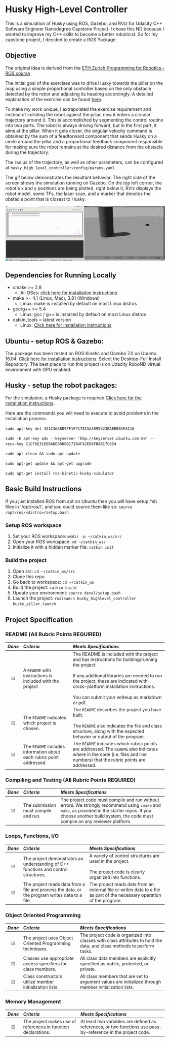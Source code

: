 # Husky High-Level Controller

This is a simulation of Husky using ROS, Gazebo, and RViz for Udacity C++ Software Engineer Nanodegree Capstone Project. 
I chose this ND because I wanted to improve my C++ skills to become a better roboticist.
So for my capstone project, I decided to create a ROS Package.

## Objective 
The original idea is derived from the [ETH Zurich Programming for Robotics - ROS course](https://rsl.ethz.ch/education-students/lectures/ros.html)

The initial goal of the exercises was to drive Husky towards the pillar on the map using a simple proportional controller based on the only obstacle detected by the robot and adjusting its heading accordingly.
A detailed explanation of the exercise can be found [here](https://ethz.ch/content/dam/ethz/special-interest/mavt/robotics-n-intelligent-systems/rsl-dam/ROS2020/Exercise%20Session%203.pdf).

To make my work unique, I extrapolated the exercise requirement and instead of colliding the robot against the pillar, now it enters a circular trajectory around it.
This is accomplished by segmenting the control routine into two parts. The robot is always driving forward, but in the first part, it aims at the pillar.
When it gets closer, the angular velocity command is obtained by the sum of a feedforward component that sends Husky on a circle around the pillar and a proportional feedback component responsible for making sure the robot remains at the desired distance from the obstacle during the trajectory.

The radius of the trajectory, as well as other parameters, can be configured at `husky_high_level_controller/config/params.yaml`

The gif below demonstrates the resultant behavior. The right side of the screen shows the simulation running on Gazebo. On the top left corner, the robot's x and y positions are being plotted, right below it, RViz displays the robot model, some TFs, the laser scan, and a marker that denotes the obstacle point that is closest to Husky. 

![](demo.gif "Project Demo")

## Dependencies for Running Locally
* cmake >= 2.8
  * All OSes: [click here for installation instructions](https://cmake.org/install/)
* make >= 4.1 (Linux, Mac), 3.81 (Windows)
  * Linux: make is installed by default on most Linux distros
* gcc/g++ >= 5.4
  * Linux: gcc / g++ is installed by default on most Linux distros
* catkin_tools = latest version
  * Linux: [Click here for installation instructions](https://catkin-tools.readthedocs.io/en/latest/installing.html)

## Ubuntu - setup ROS & Gazebo:
The package has been tested on ROS Kinetic and Gazebo 7.0 on Ubuntu 16.04. [Click here for installation instructions](http://wiki.ros.org/kinetic/Installation/Ubuntu). Select the Desktop-Full Install Repository.
The best place to run this project is on Udacity RoboND virtual environment with GPU enabled.

## Husky - setup the robot packages:
For the simulation, a Husky package is required [Click here for the installation instructions](http://wiki.ros.org/husky_gazebo/Tutorials/Simulating%20Husky).

Here are the commands you will need to execute to avoid problems in the installation process.

`sudo apt-key del 421C365BD9FF1F717815A3895523BAEEB01FA116`

`sudo -E apt-key adv --keyserver 'hkp://keyserver.ubuntu.com:80' --recv-key C1CF6E31E6BADE8868B172B4F42ED6FBAB17C654`

`sudo apt clean && sudo apt update`

`sudo apt-get update && apt-get upgrade`

`sudo apt-get install ros-kinetic-husky-simulator`

## Basic Build Instructions

If you just installed ROS from apt on Ubuntu then you will have setup.*sh files in '/opt/ros/<distro>/', and you could source them like so: `source /opt/ros/<distro>/setup.bash`
  
### Setup ROS workspace

1. Set your ROS workspace: `mkdir -p ~/catkin_ws/src`
2. Open your ROS workspace: `cd ~/catkin_ws/`
3. Initialize it with a hidden marker file: `catkin init`

### Build the project

1. Open src: `cd ~/catkin_ws/src`
2. Clone this repo
3. Go back to workspace: `cd ~/catkin_ws`
3. Build the project: `catkin build`
4. Update your environment: `source devel/setup.bash`
5. Launch the project: `roslaunch husky_highlevel_controller husky_pillar.launch`

## Project Specification

### README (All Rubric Points REQUIRED)

| _Done_  	| _Criteria_                                                           	| _Meets Specifications_                                                                                                                                                                                                                                                           	            |
|:-------:	|:---------------------------------------------------------------------	|:---------------------------------------------------------------------------------------------------------------------------------------------------------------------------------------------------------------------------------------------------------------------------------------------	|         
| &#9745; 	| A `README` with instructions is included with the project            	| The README is included with the project and has instructions for building/running the project. <br><br>If any additional libraries are needed to run the project, these are indicated with cross-platform installation instructions.<br><br>You can submit your writeup as markdown or pdf. 	|
| &#9745; 	| The `README` indicates which project is chosen.                      	| The `README` describes the project you have built.<br><br>The `README` also indicates the file and class structure, along with the expected behavior or output of the program.                                                                                                        	    |
| &#9745; 	| The `README` includes information about each rubric point addressed. 	| The `README` indicates which rubric points are addressed. The `README` also indicates where in the code (i.e. files and line numbers) that the rubric points are addressed.                                                                                                      	            |


### Compiling and Testing (All Rubric Points REQUIRED)

| _Done_  	| _Criteria_                           	| _Meets Specifications_                                                                                                                                                                                                         	|
|:-------:	|:-------------------------------------	|:-------------------------------------------------------------------------------------------------------------------------------------------------------------------------------------------------------------------------------	|
| &#9745; 	| The submission must compile and run. 	| The project code must compile and run without errors.  We strongly recommend using  `cmake` and  `make`, as provided in the starter repos. If you choose another build system, the code must compile on any reviewer platform. 	|


### Loops, Functions, I/O

| _Done_  	| _Criteria_                                                                                     	| _Meets Specifications_                                                                                                   	| 
|:-------:	|:-----------------------------------------------------------------------------------------------	|:-------------------------------------------------------------------------------------------------------------------------	|
| &#9745; 	| The project demonstrates an understanding of C++ functions and control structures.             	| A variety of control structures are used in the project.<br><br>The project code is clearly organized into functions.     | 
| &#9745; 	| The project reads data from a file and process the data, or the program writes data to a file. 	| The project reads data from an external file or writes data to a file as part of the necessary operation of the program. 	|                                                                                                                                                                                                                                                                                                                                                                                                                                                                                                                                                                                                                                                                                                                                                                                                                                                                                                                                                                                                                                                                                                                                                                                                                                                                                                                                                                                                                                                                                                                                                                                


### Object Oriented Programming

| _Done_  	| _Criteria_                                                                       	| _Meets Specifications_                                                                                                                                                                       	| 
|:-------:	|:---------------------------------------------------------------------------------	|:---------------------------------------------------------------------------------------------------------------------------------------------------------------------------------------------	|
| &#9745; 	| The project uses Object Oriented Programming techniques.                         	| The project code is organized into classes with class attributes to hold the data, and class methods to perform tasks.                                                                       	|
| &#9745; 	| Classes use appropriate access specifiers for class members.                     	| All class data members are explicitly specified as public, protected, or private.                                                                                                            	| 
| &#9745; 	| Class constructors utilize member initialization lists.                          	| All class members that are set to argument values are initialized through member initialization lists.                                                                                       	|


### Memory Management

| _Done_  	| _Criteria_                                                                       	| _Meets Specifications_                                                                                                                                                                       	| 
|:-------:	|:---------------------------------------------------------------------------------	|:---------------------------------------------------------------------------------------------------------------------------------------------------------------------------------------------	|
| &#9745; 	| The project makes use of references in function declarations.                             	| At least two variables are defined as references, or two functions use pass-by-reference in the project code.  | 

